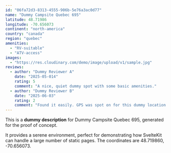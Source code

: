 ```yaml
---
id: "06fa72d3-8313-4555-906b-5e76a3ac0d77"
name: "Dummy Campsite Quebec 695"
latitude: 48.71986
longitude: -70.656073
continent: "north-america"
country: "canada"
region: "quebec"
amenities:
  - "RV-suitable"
  - "ATV-access"
images:
  - "https://res.cloudinary.com/demo/image/upload/v1/sample.jpg"
reviews:
  - author: "Dummy Reviewer A"
    date: "2025-05-014"
    rating: 5
    comment: "A nice, quiet dummy spot with some basic amenities."
  - author: "Dummy Reviewer B"
    date: "2025-06-03"
    rating: 2
    comment: "Found it easily. GPS was spot on for this dummy location."
---
```


This is a **dummy description** for Dummy Campsite Quebec 695, generated for the proof of concept.

It provides a serene environment, perfect for demonstrating how SvelteKit can handle a large number of static pages. The coordinates are 48.719860, -70.656073.
